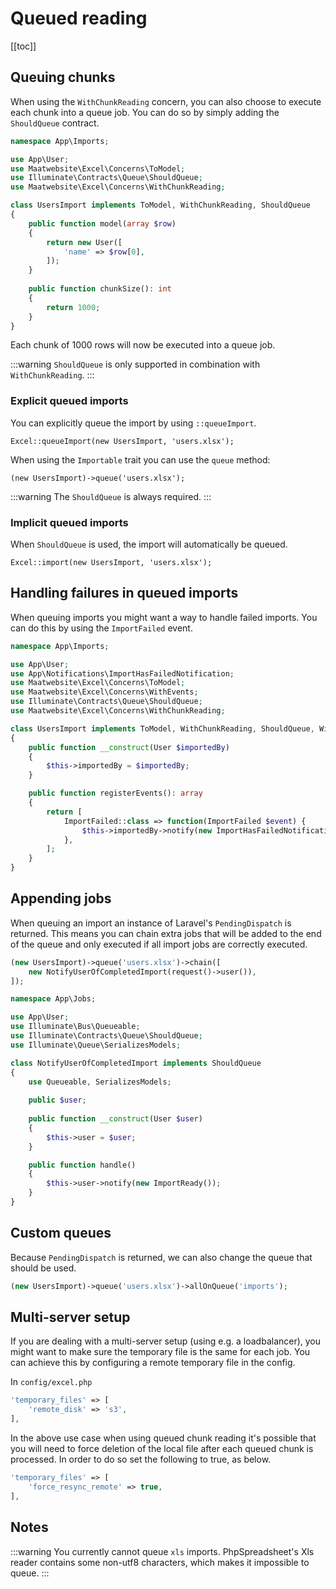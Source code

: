 # Queued reading

[[toc]]

## Queuing chunks

When using the `WithChunkReading` concern, you can also choose to execute each chunk into a queue job. You can do so by simply adding the `ShouldQueue` contract.

```php
namespace App\Imports;

use App\User;
use Maatwebsite\Excel\Concerns\ToModel;
use Illuminate\Contracts\Queue\ShouldQueue;
use Maatwebsite\Excel\Concerns\WithChunkReading;

class UsersImport implements ToModel, WithChunkReading, ShouldQueue
{
    public function model(array $row)
    {
        return new User([
            'name' => $row[0],
        ]);
    }
    
    public function chunkSize(): int
    {
        return 1000;
    }
}
```

Each chunk of 1000 rows will now be executed into a queue job.

:::warning
`ShouldQueue` is only supported in combination with `WithChunkReading`.
:::

### Explicit queued imports

You can explicitly queue the import by using `::queueImport`. 

```
Excel::queueImport(new UsersImport, 'users.xlsx');
```

When using the `Importable` trait you can use the `queue` method:

```
(new UsersImport)->queue('users.xlsx');
```

:::warning
The `ShouldQueue` is always required.
:::

### Implicit queued imports

When `ShouldQueue` is used, the import will automatically be queued.

```
Excel::import(new UsersImport, 'users.xlsx');
```

## Handling failures in queued imports

When queuing imports you might want a way to handle failed imports. You can do this by using the `ImportFailed` event.

```php
namespace App\Imports;

use App\User;
use App\Notifications\ImportHasFailedNotification;
use Maatwebsite\Excel\Concerns\ToModel;
use Maatwebsite\Excel\Concerns\WithEvents;
use Illuminate\Contracts\Queue\ShouldQueue;
use Maatwebsite\Excel\Concerns\WithChunkReading;

class UsersImport implements ToModel, WithChunkReading, ShouldQueue, WithEvents
{
    public function __construct(User $importedBy)
    {
        $this->importedBy = $importedBy;
    }

    public function registerEvents(): array
    {
        return [
            ImportFailed::class => function(ImportFailed $event) {
                $this->importedBy->notify(new ImportHasFailedNotification);
            },
        ];
    }
}
```

## Appending jobs

When queuing an import an instance of Laravel's `PendingDispatch` is returned. This means you can chain extra jobs that will be added to the end of the queue and only executed if all import jobs are correctly executed.

```php
(new UsersImport)->queue('users.xlsx')->chain([
    new NotifyUserOfCompletedImport(request()->user()),
]);
```

```php
namespace App\Jobs;

use App\User;
use Illuminate\Bus\Queueable;
use Illuminate\Contracts\Queue\ShouldQueue;
use Illuminate\Queue\SerializesModels;

class NotifyUserOfCompletedImport implements ShouldQueue
{
    use Queueable, SerializesModels;
    
    public $user;
    
    public function __construct(User $user)
    {
        $this->user = $user;
    }

    public function handle()
    {
        $this->user->notify(new ImportReady());
    }
}
```

## Custom queues

Because `PendingDispatch` is returned, we can also change the queue that should be used.

```php
(new UsersImport)->queue('users.xlsx')->allOnQueue('imports');
```

## Multi-server setup

If you are dealing with a multi-server setup (using e.g. a loadbalancer), you might want to make sure the temporary file is the same for each job. You can achieve this by configuring a remote temporary file in the config.

In `config/excel.php`

```php
'temporary_files' => [
    'remote_disk' => 's3',
],
```

In the above use case when using queued chunk reading it's possible that you will need to force deletion of the local file after each queued chunk is processed. In order to do so set the following to true, as below.

```php
'temporary_files' => [
    'force_resync_remote' => true,
],
```


## Notes
:::warning
You currently cannot queue `xls` imports. PhpSpreadsheet's Xls reader contains some non-utf8 characters, which makes it impossible to queue.
:::
